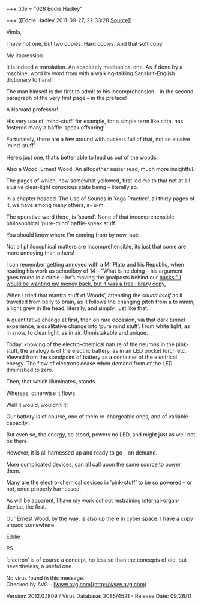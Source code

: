 +++
title = "028 Eddie Hadley"

+++
[[Eddie Hadley	2011-09-27, 22:33:28 [Source](https://groups.google.com/g/samskrita/c/QIlRjvk4plU)]]



Vimla,



 I have not one, but two copies. Hard copies. And that soft copy.



My impression:



It is indeed a translation. An absolutely mechanical one. As if done by a machine, word by word from with a walking-talking Sanskrit-English dictionary to hand!



The man himself is the first to admit to his incomprehension – in the second paragraph of the very first page – in the preface!

A Harvard professor!



His very use of ‘mind-stuff’ for example, for a simple term like citta, has fostered many a baffle-speak offspring!





Fortunately, there are a few around with buckets full of that, not so elusive ‘mind-stuff’.



Here’s just one, that’s better able to lead us out of the woods:

Also a Wood, Ernest Wood. An altogether easier read, much more insightful.



The pages of which, now somewhat yellowed, first led me to that not at all elusive clear-light conscious state being – literally so.



In a chapter headed ‘The Use of Sounds in Yoga Practice’, all thirty pages of it, we have among many others, a- u-m.

The operative word there, is ‘sound’. None of that incomprehensible philosophical ‘pure-mind’ baffle-speak stuff.



You should know where I’m coming from by now, but:



Not all philosophical matters are incomprehensible, its just that some are more annoying than others!

I can remember getting annoyed with a Mr Plato and his Republic, when reading his work as schoolboy of 14 – “What is he doing – his argument goes round in a circle – he’s moving the goalposts behind our [backs!” I would be wanting my money back, but it was a free library copy.]()



When I tried that mantra stuff of Woods’, attending the *sound itself* as it travelled from belly to brain, as it follows the changing pitch from a to mmm, a light grew in the head, literally, and simply, just like that.

A quantitative change at first, then on rare occasion, via that dark tunnel experience, a qualitative change into ‘pure mind stuff’. From white light, as in snow, to clear light, as in air. Unmistakable and unique.



Today, knowing of the electro-chemical nature of the neurons in the pink-stuff, the analogy is of the electric battery, as in an LED pocket torch etc. Viewed from the standpoint of battery as a container of the electrical energy. The flow of electrons cease when demand from of the LED diminished to zero.

Then, that which illuminates, stands.

Whereas, otherwise it flows.

Well it would, wouldn’t it!



Our battery is of course, one of them re-chargeable ones, and of variable capacity.

But even so, the energy, so stood, powers no LED, and might just as well not be there.

However, it is all harnessed up and ready to go – on demand.



More complicated devices, can all call upon the same source to power them.

Many are the electro-chemical devices in ‘pink-stuff’ to be so powered – or not, once properly harnessed.



As will be apparent, I have my work cut out restraining internal-organ-device, the first.



Our Ernest Wood, by the way, is also up there in cyber space. I have a copy around somewhere.



Eddie



PS.



 ‘electron’ is of course a concept, no less so than the concepts of old, but nevertheless, a useful one.









No virus found in this message.  
Checked by AVG - [www.avg.com](http://www.avg.com)  

Version: 2012.0.1809 / Virus Database: 2085/4521 - Release Date: 09/26/11

